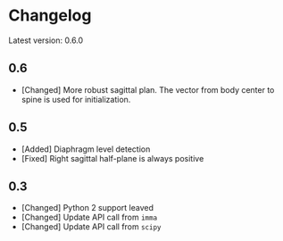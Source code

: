 # Changelog

Latest version: 0.6.0
## 0.6
* [Changed] More robust sagittal plan. The vector from body center to spine is used for initialization.

## 0.5
* [Added] Diaphragm level detection
* [Fixed] Right sagittal half-plane is always positive 

## 0.3

* [Changed] Python 2 support leaved
* [Changed] Update API call from `imma`
* [Changed] Update API call from `scipy`